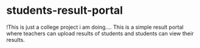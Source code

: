 # students-result-portal
!This is just a college project i am doing....
This is a simple result portal where teachers can upload results of students and students can view their results.

